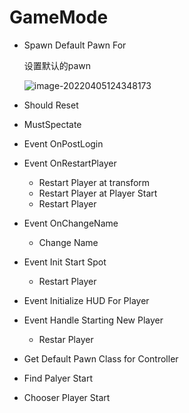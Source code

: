 # GameMode

- Spawn Default Pawn For

  设置默认的pawn

  ![image-20220405124348173](C:\Users\AisingioroHao\AppData\Roaming\Typora\typora-user-images\image-20220405124348173.png)

- Should Reset

- MustSpectate

- Event OnPostLogin

- Event OnRestartPlayer

  - Restart Player at transform
  - Restart Player at Player Start
  - Restart Player

- Event OnChangeName

  - Change Name

- Event Init Start Spot

  - Restart Player

- Event Initialize HUD For Player

- Event Handle Starting New Player

  - Restar Player

- Get Default Pawn Class for Controller

- Find Palyer Start

- Chooser Player Start
